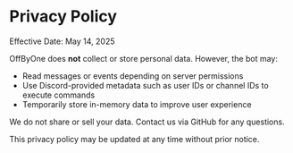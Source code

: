 # Privacy Policy

Effective Date: May 14, 2025

OffByOne does **not** collect or store personal data. However, the bot may:

- Read messages or events depending on server permissions
- Use Discord-provided metadata such as user IDs or channel IDs to execute commands
- Temporarily store in-memory data to improve user experience

We do not share or sell your data. Contact us via GitHub for any questions.

This privacy policy may be updated at any time without prior notice.
